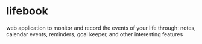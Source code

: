 # lifebook
web application to monitor and record the events of your life through: notes, calendar events, reminders, goal keeper, and other interesting features
